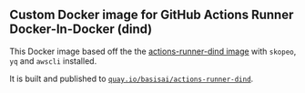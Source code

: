 ## Custom Docker image for GitHub Actions Runner Docker-In-Docker (dind)

This Docker image based off the the [actions-runner-dind image](https://github.com/actions-runner-controller/actions-runner-controller/blob/master/runner/Dockerfile.dindrunner) with `skopeo`, `yq` and `awscli` installed.

It is built and published to [`quay.io/basisai/actions-runner-dind`](https://quay.io/repository/basisai/actions-runner-dind).
